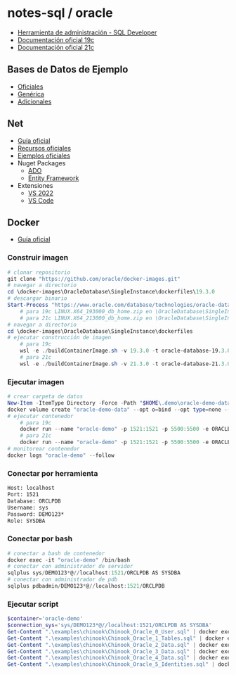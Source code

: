 # notes-sql / oracle

- [Herramienta de administración - SQL Developer](https://www.oracle.com/database/sqldeveloper/technologies/download/)
- [Documentación oficial 19c](https://docs.oracle.com/en/database/oracle/oracle-database/19/index.html)
- [Documentación oficial 21c](https://docs.oracle.com/en/database/oracle/oracle-database/21/index.html)

## Bases de Datos de Ejemplo

- [Oficiales](https://github.com/oracle-samples/db-sample-schemas/releases)
- [Genérica](https://github.com/lerocha/chinook-database)
- [Adicionales](https://dataedo.com/kb/databases/oracle/sample-databases)

## Net

- [Guía oficial](https://www.oracle.com/tools/technologies/quickstart-dotnet-for-oracle-database.html)
- [Recursos oficiales](https://www.oracle.com/database/technologies/net-downloads.html)
- [Ejemplos oficiales](https://github.com/oracle/dotnet-db-samples)
- Nuget Packages
  - [ADO](https://www.nuget.org/packages/Oracle.ManagedDataAccess.Core)
  - [Entity Framework](https://www.nuget.org/packages/Oracle.EntityFrameworkCore)
- Extensiones
  - [VS 2022](https://marketplace.visualstudio.com/items?itemName=OracleCorporation.OracleDeveloperToolsForVisualStudio2022)
  - [VS Code](https://marketplace.visualstudio.com/items?itemName=Oracle.oracledevtools)

## Docker

- [Guía oficial](https://github.com/oracle/docker-images/blob/main/OracleDatabase/SingleInstance/README.md)

### Construir imagen

```powershell
# clonar repositorio
git clone "https://github.com/oracle/docker-images.git"
# navegar a directorio
cd \docker-images\OracleDatabase\SingleInstance\dockerfiles\19.3.0
# descargar binario
Start-Process "https://www.oracle.com/database/technologies/oracle-database-software-downloads.html"
    # para 19c LINUX.X64_193000_db_home.zip en \OracleDatabase\SingleInstance\dockerfiles\19.3.0
    # para 21c LINUX.X64_213000_db_home.zip en \OracleDatabase\SingleInstance\dockerfiles\21.3.0
# navegar a directorio
cd \docker-images\OracleDatabase\SingleInstance\dockerfiles
# ejecutar construcción de imagen
    # para 19c
    wsl -e ./buildContainerImage.sh -v 19.3.0 -t oracle-database-19.3.0-ee -e
    # para 21c
    wsl -e ./buildContainerImage.sh -v 21.3.0 -t oracle-database-21.3.0-ee -e
```

### Ejecutar imagen

```powershell
# crear carpeta de datos
New-Item -ItemType Directory -Force -Path "$HOME\.demo\oracle-demo-data"
docker volume create "oracle-demo-data" --opt o=bind --opt type=none --opt device="$HOME\.demo\oracle-demo-data"
# ejecutar contenedor
    # para 19c
    docker run --name "oracle-demo" -p 1521:1521 -p 5500:5500 -e ORACLE_SID=ORCLSID -e ORACLE_PDB=ORCLPDB -e ORACLE_PWD=DEMO123* -e ORACLE_EDITION=enterprise -e INIT_SGA_SIZE=3096 -e INIT_PGA_SIZE=1024 -v "oracle-demo-data:/opt/oracle/oradata" -d "oracle-database-19.3.0-ee"
    # para 21c
    docker run --name "oracle-demo" -p 1521:1521 -p 5500:5500 -e ORACLE_SID=ORCLSID -e ORACLE_PDB=ORCLPDB -e ORACLE_PWD=DEMO123* -e ORACLE_EDITION=enterprise -e INIT_SGA_SIZE=3096 -e INIT_PGA_SIZE=1024 -v "oracle-demo-data:/opt/oracle/oradata" -d "oracle-database-21.3.0-ee"
# monitorear contenedor
docker logs "oracle-demo" --follow
```

### Conectar por herramienta

```txt
Host: localhost
Port: 1521
Database: ORCLPDB
Username: sys
Password: DEMO123*
Role: SYSDBA
```

### Conectar por bash

```powershell
# conectar a bash de contenedor
docker exec -it "oracle-demo" /bin/bash
# conectar con administrador de servidor
sqlplus sys/DEMO123*@//localhost:1521/ORCLPDB AS SYSDBA
# conectar con administrador de pdb
sqlplus pdbadmin/DEMO123*@//localhost:1521/ORCLPDB
```

### Ejecutar script

```powershell
$container='oracle-demo'
$connection_sys='sys/DEMO123*@//localhost:1521/ORCLPDB AS SYSDBA'
Get-Content ".\examples\chinook\Chinook_Oracle_0_User.sql" | docker exec -i $container sqlplus $connection_sys
Get-Content ".\examples\chinook\Chinook_Oracle_1_Tables.sql" | docker exec -i $container sqlplus $connection_sys
Get-Content ".\examples\chinook\Chinook_Oracle_2_Data.sql" | docker exec -i $container sqlplus $connection_sys
Get-Content ".\examples\chinook\Chinook_Oracle_3_Data.sql" | docker exec -i $container sqlplus $connection_sys
Get-Content ".\examples\chinook\Chinook_Oracle_4_Data.sql" | docker exec -i $container sqlplus $connection_sys
Get-Content ".\examples\chinook\Chinook_Oracle_5_Identities.sql" | docker exec -i $container sqlplus $connection_sys
```
